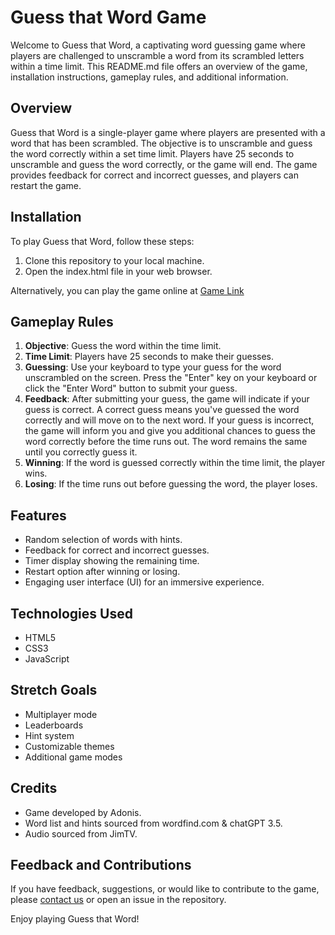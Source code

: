 # Guess that Word Game

Welcome to Guess that Word, a captivating word guessing game where players are challenged to unscramble a word from its scrambled letters within a time limit. This README.md file offers an overview of the game, installation instructions, gameplay rules, and additional information.

## Overview

Guess that Word is a single-player game where players are presented with a word that has been scrambled. The objective is to unscramble and guess the word correctly within a set time limit. Players have 25 seconds to unscramble and guess the word correctly, or the game will end. The game provides feedback for correct and incorrect guesses, and players can restart the game.

## Installation

To play Guess that Word, follow these steps:
1. Clone this repository to your local machine.
2. Open the index.html file in your web browser.

Alternatively, you can play the game online at [Game Link](https://taupe-travesseiro-364358.netlify.app)

## Gameplay Rules

1. **Objective**: Guess the word within the time limit.
2. **Time Limit**: Players have 25 seconds to make their guesses.
3. **Guessing**: Use your keyboard to type your guess for the word unscrambled on the screen. Press the "Enter" key on your keyboard or click the "Enter Word" button to submit your guess.
4. **Feedback**: After submitting your guess, the game will indicate if your guess is correct. A correct guess means you've guessed the word correctly and will move on to the next word. If your guess is incorrect, the game will inform you and give you additional chances to guess the word correctly before the time runs out. The word remains the same until you correctly guess it.
5. **Winning**: If the word is guessed correctly within the time limit, the player wins.
6. **Losing**: If the time runs out before guessing the word, the player loses.

## Features

- Random selection of words with hints.
- Feedback for correct and incorrect guesses.
- Timer display showing the remaining time.
- Restart option after winning or losing.
- Engaging user interface (UI) for an immersive experience.

## Technologies Used

- HTML5
- CSS3
- JavaScript

## Stretch Goals

- Multiplayer mode
- Leaderboards
- Hint system
- Customizable themes
- Additional game modes

## Credits

- Game developed by Adonis.
- Word list and hints sourced from wordfind.com & chatGPT 3.5.
- Audio sourced from JimTV.

## Feedback and Contributions

If you have feedback, suggestions, or would like to contribute to the game, please [contact us](**@email.com) or open an issue in the repository.

Enjoy playing Guess that Word!


